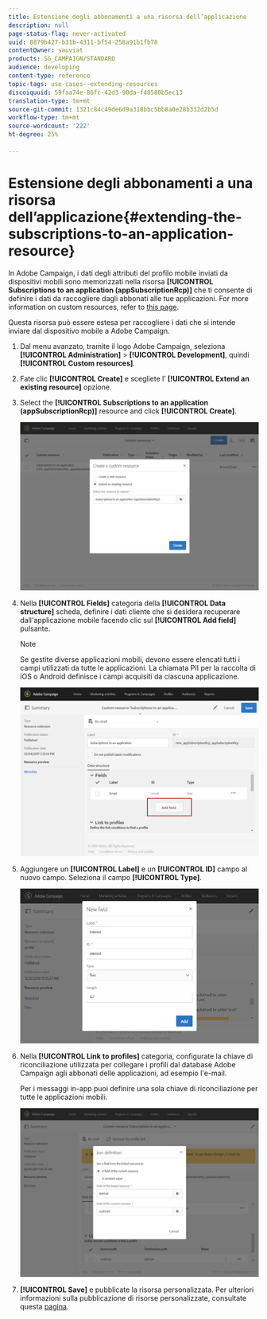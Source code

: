 ```yaml
---
title: Estensione degli abbonamenti a una risorsa dell’applicazione
description: null
page-status-flag: never-activated
uuid: 8879b427-b31b-4311-bf54-258a91b1fb78
contentOwner: sauviat
products: SG_CAMPAIGN/STANDARD
audience: developing
content-type: reference
topic-tags: use-cases--extending-resources
discoiquuid: 59faa74e-86fc-42d3-90da-f48580b5ec13
translation-type: tm+mt
source-git-commit: 1321c84c49de6d9a318bbc5bb8a0e28b332d2b5d
workflow-type: tm+mt
source-wordcount: '222'
ht-degree: 25%

---
```



# Estensione degli abbonamenti a una risorsa dell’applicazione{#extending-the-subscriptions-to-an-application-resource}

In Adobe Campaign, i dati degli attributi del profilo mobile inviati da dispositivi mobili sono memorizzati nella risorsa **[!UICONTROL Subscriptions to an application (appSubscriptionRcp)]** che ti consente di definire i dati da raccogliere dagli abbonati alle tue applicazioni. For more information on custom resources, refer to [this page](../../developing/using/key-steps-to-add-a-resource.md).

Questa risorsa può essere estesa per raccogliere i dati che si intende inviare dal dispositivo mobile a  Adobe Campaign.

1. Dal menu avanzato, tramite il logo Adobe Campaign, seleziona **[!UICONTROL Administration]** > **[!UICONTROL Development]**, quindi **[!UICONTROL Custom resources]**.
1. Fate clic **[!UICONTROL Create]** e scegliete l’ **[!UICONTROL Extend an existing resource]** opzione.
1. Select the **[!UICONTROL Subscriptions to an application (appSubscriptionRcp)]** resource and click **[!UICONTROL Create]**.

   ![](assets/in_app_personal_data_4.png)

1. Nella **[!UICONTROL Fields]** categoria della **[!UICONTROL Data structure]** scheda, definire i dati cliente che si desidera recuperare dall&#39;applicazione mobile facendo clic sul **[!UICONTROL Add field]** pulsante.

   >[!NOTE]
   >
   >Se gestite diverse applicazioni mobili, devono essere elencati tutti i campi utilizzati da tutte le applicazioni. La chiamata PII per la raccolta di iOS o Android definisce i campi acquisiti da ciascuna applicazione.

   ![](assets/in_app_personal_data.png)

1. Aggiungere un **[!UICONTROL Label]** e un **[!UICONTROL ID]** campo al nuovo campo. Seleziona il campo **[!UICONTROL Type]**.

   ![](assets/schema_extension_uc9.png)

1. Nella **[!UICONTROL Link to profiles]** categoria, configurate la chiave di riconciliazione utilizzata per collegare i profili dal database Adobe Campaign  agli abbonati delle applicazioni, ad esempio l&#39;e-mail.

   Per i messaggi in-app puoi definire una sola chiave di riconciliazione per tutte le applicazioni mobili.

   ![](assets/in_app_personal_data_3.png)

1. **[!UICONTROL Save]** e pubblicate la risorsa personalizzata. Per ulteriori informazioni sulla pubblicazione di risorse personalizzate, consultate questa [pagina](../../developing/using/updating-the-database-structure.md#publishing-a-custom-resource).


